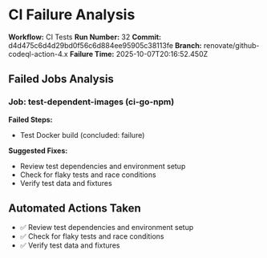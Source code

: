 # CI Failure Analysis

**Workflow:** CI Tests
**Run Number:** 32
**Commit:** d4d475c6d4d29bd0f56c6d884ee95905c38113fe
**Branch:** renovate/github-codeql-action-4.x
**Failure Time:** 2025-10-07T20:16:52.450Z

## Failed Jobs Analysis

### Job: test-dependent-images (ci-go-npm)
**Failed Steps:**
- Test Docker build (concluded: failure)

**Suggested Fixes:**
- Review test dependencies and environment setup
- Check for flaky tests and race conditions
- Verify test data and fixtures

## Automated Actions Taken
- ✅ Review test dependencies and environment setup
- ✅ Check for flaky tests and race conditions
- ✅ Verify test data and fixtures

